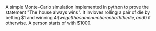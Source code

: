 A simple Monte-Carlo simulation implemented in python to prove the statement "The house always wins".
It invloves rolling a pair of die by betting $1 and winning $4 if we get the same number on both the die, and 0$ if otherwise.
A person starts of with $1000.
